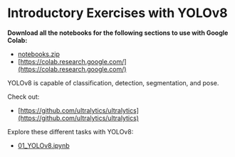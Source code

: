 # Introductory Exercises with YOLOv8

**Download all the notebooks for the following sections to use with Google Colab:**

- [notebooks.zip](https://github.com/TranslationalAICenterISU/cv-ssl-aug-2023/blob/main/notebooks/notebooks.zip)
- [https://colab.research.google.com/](https://colab.research.google.com/)

YOLOv8 is capable of classification, detection, segmentation, and pose.

Check out:

- [https://github.com/ultralytics/ultralytics](https://github.com/ultralytics/ultralytics)

Explore these different tasks with YOLOv8:

- [01_YOLOv8.ipynb](https://github.com/TranslationalAICenterISU/cv-ssl-aug-2023/blob/main/notebooks/01_YOLOv8.ipynb)
